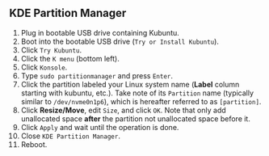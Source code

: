 ## KDE Partition Manager
1. Plug in bootable USB drive containing Kubuntu.
2. Boot into the bootable USB drive (`Try or Install Kubuntu`).
3. Click `Try Kubuntu`.
4. Click the `K menu` (bottom left).
5. Click `Konsole`.
6. Type `sudo partitionmanager` and press `Enter`.
7. Click the partition labeled your Linux system name (**Label** column starting with kubuntu, etc.). Take note of its `Partition` name (typically similar to `/dev/nvme0n1p6`), which is hereafter referred to as `[partition]`.
8. Click **Resize/Move**, edit `Size`, and click `OK`. Note that only add unallocated space **after** the partition not unallocated space before it.
9. Click `Apply` and wait until the operation is done.
10. Close `KDE Partition Manager`.
11. Reboot.
